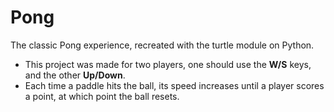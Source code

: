 # Pong
The classic Pong experience, recreated with the turtle module on Python.
* This project was made for two players, one should use the **W/S** keys, and the other **Up/Down**.
* Each time a paddle hits the ball, its speed increases until a player scores a point, at which point the ball resets.
